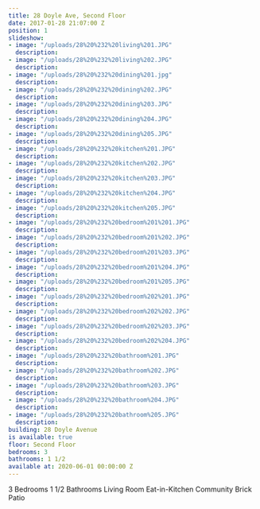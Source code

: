 ```yaml
---
title: 28 Doyle Ave, Second Floor
date: 2017-01-28 21:07:00 Z
position: 1
slideshow:
- image: "/uploads/28%20%232%20living%201.JPG"
  description: 
- image: "/uploads/28%20%232%20living%202.JPG"
  description: 
- image: "/uploads/28%20%232%20dining%201.jpg"
  description: 
- image: "/uploads/28%20%232%20dining%202.JPG"
  description: 
- image: "/uploads/28%20%232%20dining%203.JPG"
  description: 
- image: "/uploads/28%20%232%20dining%204.JPG"
  description: 
- image: "/uploads/28%20%232%20dining%205.JPG"
  description: 
- image: "/uploads/28%20%232%20kitchen%201.JPG"
  description: 
- image: "/uploads/28%20%232%20kitchen%202.JPG"
  description: 
- image: "/uploads/28%20%232%20kitchen%203.JPG"
  description: 
- image: "/uploads/28%20%232%20kitchen%204.JPG"
  description: 
- image: "/uploads/28%20%232%20kitchen%205.JPG"
  description: 
- image: "/uploads/28%20%232%20bedroom%201%201.JPG"
  description: 
- image: "/uploads/28%20%232%20bedroom%201%202.JPG"
  description: 
- image: "/uploads/28%20%232%20bedroom%201%203.JPG"
  description: 
- image: "/uploads/28%20%232%20bedroom%201%204.JPG"
  description: 
- image: "/uploads/28%20%232%20bedroom%201%205.JPG"
  description: 
- image: "/uploads/28%20%232%20bedroom%202%201.JPG"
  description: 
- image: "/uploads/28%20%232%20bedroom%202%202.JPG"
  description: 
- image: "/uploads/28%20%232%20bedroom%202%203.JPG"
  description: 
- image: "/uploads/28%20%232%20bedroom%202%204.JPG"
  description: 
- image: "/uploads/28%20%232%20bathroom%201.JPG"
  description: 
- image: "/uploads/28%20%232%20bathroom%202.JPG"
  description: 
- image: "/uploads/28%20%232%20bathroom%203.JPG"
  description: 
- image: "/uploads/28%20%232%20bathroom%204.JPG"
  description: 
- image: "/uploads/28%20%232%20bathroom%205.JPG"
  description: 
building: 28 Doyle Avenue
is available: true
floor: Second Floor
bedrooms: 3
bathrooms: 1 1/2
available at: 2020-06-01 00:00:00 Z
---
```


3 Bedrooms
1 1/2 Bathrooms
Living Room
Eat-in-Kitchen
Community Brick Patio
